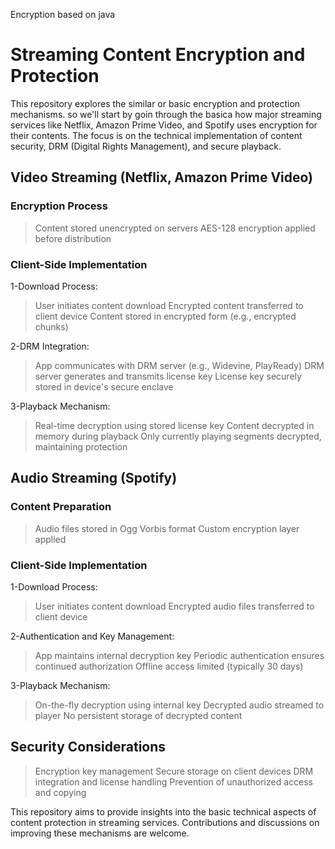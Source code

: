Encryption based on java

# Streaming Content Encryption and Protection

This repository explores the similar or basic encryption and protection mechanisms.
so we'll start by goin through the basica how major streaming services like Netflix, Amazon Prime Video, and Spotify uses encryption for their contents. The focus is on the technical implementation of content security, DRM (Digital Rights Management), and secure playback.

## Video Streaming (Netflix, Amazon Prime Video)

### Encryption Process

> Content stored unencrypted on servers
> AES-128 encryption applied before distribution

### Client-Side Implementation

1-Download Process:

> User initiates content download
> Encrypted content transferred to client device
> Content stored in encrypted form (e.g., encrypted chunks)


2-DRM Integration:

> App communicates with DRM server (e.g., Widevine, PlayReady)
> DRM server generates and transmits license key
> License key securely stored in device's secure enclave


3-Playback Mechanism:

> Real-time decryption using stored license key
> Content decrypted in memory during playback
> Only currently playing segments decrypted, maintaining protection


## Audio Streaming (Spotify)

### Content Preparation

> Audio files stored in Ogg Vorbis format
> Custom encryption layer applied

### Client-Side Implementation

1-Download Process:

> User initiates content download
>Encrypted audio files transferred to client device


2-Authentication and Key Management:

> App maintains internal decryption key
> Periodic authentication ensures continued authorization
> Offline access limited (typically 30 days)


3-Playback Mechanism:

> On-the-fly decryption using internal key
> Decrypted audio streamed to player
> No persistent storage of decrypted content



## Security Considerations

> Encryption key management
> Secure storage on client devices
> DRM integration and license handling
> Prevention of unauthorized access and copying

This repository aims to provide insights into the basic technical aspects of content protection in streaming services. Contributions and discussions on improving these mechanisms are welcome.

